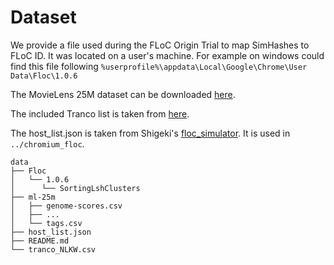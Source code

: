 # Dataset

We provide a file used during the FLoC Origin Trial to map SimHashes to FLoC ID. It was located on a user's machine. 
For example on windows could find this file following `%userprofile%\appdata\Local\Google\Chrome\User Data\Floc\1.0.6`

The MovieLens 25M dataset can be downloaded [here](https://grouplens.org/datasets/movielens/25m/).

The included Tranco list is taken from [here](https://tranco-list.eu/list/NLKW/1000000). 

The host_list.json is taken from Shigeki's [floc_simulator](https://github.com/shigeki/floc_simulator/blob/WIP/demos/floc_sample/host_list.json).
It is used in `../chromium_floc`.

```
data
├── Floc
│   └── 1.0.6
│      └── SortingLshClusters 
├── ml-25m
│   ├── genome-scores.csv
│   ├── ...
│   └── tags.csv
├── host_list.json
├── README.md
└── tranco_NLKW.csv
```